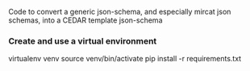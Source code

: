 Code to convert a generic json-schema, and especially mircat json schemas, into a CEDAR template json-schema

### Create and use a virtual environment

virtualenv venv
source venv/bin/activate
pip install -r requirements.txt